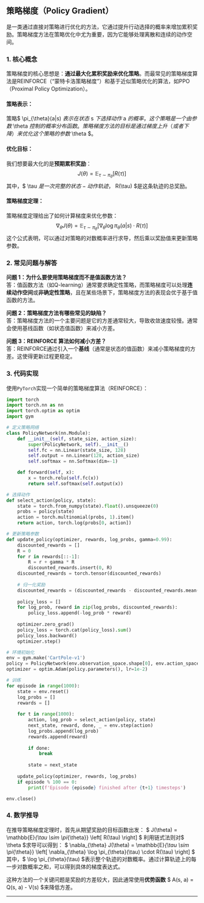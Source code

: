 ## 策略梯度（Policy Gradient）
是一类通过直接对策略进行优化的方法，它通过提升行动选择的概率来增加累积奖励。策略梯度方法在策略优化中尤为重要，因为它能够处理离散和连续的动作空间。

### 1. 核心概念

策略梯度的核心思想是：**通过最大化累积奖励来优化策略**。而最常见的策略梯度算法是REINFORCE（“蒙特卡洛策略梯度”）和基于近似策略优化的算法，如PPO（Proximal Policy Optimization）。

#### 策略表示：
策略$ \pi_{\theta}(a|s) $表示在状态$ s $下选择动作$ a $的概率，这个策略是一个由参数$ \theta $控制的概率分布函数。策略梯度方法的目标是通过梯度上升（或者下降）来优化这个策略的参数$ \theta $。

#### 优化目标：
我们想要最大化的是**预期累积奖励**：
$$ J(\theta) = \mathbb{E}_{\tau \sim \pi_{\theta}} \left[ R(\tau) \right] $$
其中，$ \tau $是一次完整的状态-动作轨迹，$ R(\tau) $是这条轨迹的总奖励。

#### 策略梯度定理：
策略梯度定理给出了如何计算梯度来优化参数：
$$ \nabla_{\theta} J(\theta) = \mathbb{E}_{\tau \sim \pi_{\theta}} \left[ \nabla_{\theta} \log \pi_{\theta}(a|s) \cdot R(\tau) \right] $$
这个公式表明，可以通过对策略的对数概率进行求导，然后乘以奖励值来更新策略参数。

### 2. 常见问题与解答

**问题 1：为什么要使用策略梯度而不是值函数方法？**  
答：值函数方法（如Q-learning）通常要求确定性策略，而策略梯度可以处理**连续动作空间**或**非确定性策略**，且在某些场景下，策略梯度方法的表现会优于基于值函数的方法。

**问题 2：策略梯度方法有哪些常见的缺陷？**  
答：策略梯度方法的一个主要问题是它的方差通常较大，导致收敛速度较慢。通常会使用基线函数（如状态值函数）来减小方差。

**问题 3：REINFORCE 算法如何减小方差？**  
答：REINFORCE通过引入一个**基线**（通常是状态的值函数）来减小策略梯度的方差。这使得更新过程更稳定。

### 3. 代码实现

使用`PyTorch`实现一个简单的策略梯度算法（REINFORCE）：

```python
import torch
import torch.nn as nn
import torch.optim as optim
import gym

# 定义策略网络
class PolicyNetwork(nn.Module):
    def __init__(self, state_size, action_size):
        super(PolicyNetwork, self).__init__()
        self.fc = nn.Linear(state_size, 128)
        self.output = nn.Linear(128, action_size)
        self.softmax = nn.Softmax(dim=-1)

    def forward(self, x):
        x = torch.relu(self.fc(x))
        return self.softmax(self.output(x))

# 选择动作
def select_action(policy, state):
    state = torch.from_numpy(state).float().unsqueeze(0)
    probs = policy(state)
    action = torch.multinomial(probs, 1).item()
    return action, torch.log(probs[0, action])

# 更新策略参数
def update_policy(optimizer, rewards, log_probs, gamma=0.99):
    discounted_rewards = []
    R = 0
    for r in rewards[::-1]:
        R = r + gamma * R
        discounted_rewards.insert(0, R)
    discounted_rewards = torch.tensor(discounted_rewards)
    
    # 归一化奖励
    discounted_rewards = (discounted_rewards - discounted_rewards.mean()) / (discounted_rewards.std() + 1e-9)
    
    policy_loss = []
    for log_prob, reward in zip(log_probs, discounted_rewards):
        policy_loss.append(-log_prob * reward)
    
    optimizer.zero_grad()
    policy_loss = torch.cat(policy_loss).sum()
    policy_loss.backward()
    optimizer.step()

# 环境初始化
env = gym.make('CartPole-v1')
policy = PolicyNetwork(env.observation_space.shape[0], env.action_space.n)
optimizer = optim.Adam(policy.parameters(), lr=1e-2)

# 训练
for episode in range(1000):
    state = env.reset()
    log_probs = []
    rewards = []
    
    for t in range(1000):
        action, log_prob = select_action(policy, state)
        next_state, reward, done, _ = env.step(action)
        log_probs.append(log_prob)
        rewards.append(reward)
        
        if done:
            break
        
        state = next_state
    
    update_policy(optimizer, rewards, log_probs)
    if episode % 100 == 0:
        print(f'Episode {episode} finished after {t+1} timesteps')

env.close()
```

### 4. 数学推导

在推导策略梯度定理时，首先从期望奖励的目标函数出发：
$ J(\theta) = \mathbb{E}_{\tau \sim \pi_{\theta}} \left[ R(\tau) \right] $
利用链式法则对$ \theta $求导可以得到：
$ \nabla_{\theta} J(\theta) = \mathbb{E}_{\tau \sim \pi_{\theta}} \left[ \nabla_{\theta} \log \pi_{\theta}(\tau) \cdot R(\tau) \right] $
其中，$ \log \pi_{\theta}(\tau) $表示整个轨迹的对数概率。通过计算轨迹上的每一步对数概率之和，可以得到具体的梯度表达式。

这种方法的一个关键问题是奖励的方差较大，因此通常使用**优势函数** $ A(s, a) = Q(s, a) - V(s) $来降低方差。

---
